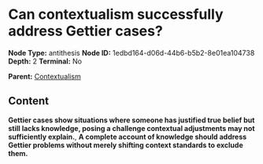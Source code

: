 # Can contextualism successfully address Gettier cases?

**Node Type:** antithesis
**Node ID:** 1edbd164-d06d-44b6-b5b2-8e01ea104738
**Depth:** 2
**Terminal:** No

**Parent:** [Contextualism](contextualism.md)

## Content

**Gettier cases show situations where someone has justified true belief but still lacks knowledge, posing a challenge contextual adjustments may not sufficiently explain.**, **A complete account of knowledge should address Gettier problems without merely shifting context standards to exclude them.**
